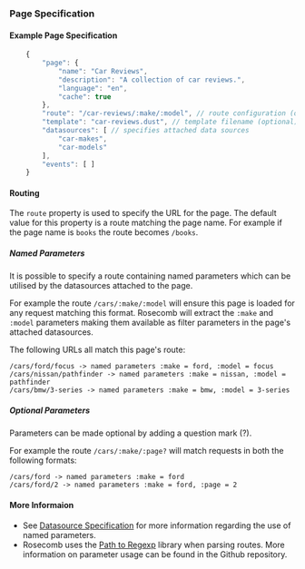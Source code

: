 ### Page Specification

#### Example Page Specification

```js
	{
	    "page": {
	        "name": "Car Reviews",
	        "description": "A collection of car reviews.",
	        "language": "en",
	        "cache": true
	    },
	    "route": "/car-reviews/:make/:model", // route configuration (optional)
	    "template": "car-reviews.dust", // template filename (optional)
	    "datasources": [ // specifies attached data sources
	        "car-makes",
	        "car-models"
	    ],
	    "events": [ ]
	}

```

#### Routing

The `route` property is used to specify the URL for the page. The default value for this property is a route matching the page name. For example if the page name is `books` the route becomes `/books`.

##### Named Parameters
It is possible to specify a route containing named parameters which can be utilised by the datasources attached to the page.

For example the route `/cars/:make/:model` will ensure this page is loaded for any request matching this format. Rosecomb will extract the `:make` and `:model` parameters making them available as filter parameters in the page's attached datasources.

The following URLs all match this page's route:

```
/cars/ford/focus -> named parameters :make = ford, :model = focus
/cars/nissan/pathfinder -> named parameters :make = nissan, :model = pathfinder
/cars/bmw/3-series -> named parameters :make = bmw, :model = 3-series
```

##### Optional Parameters

Parameters can be made optional by adding a question mark (?). 

For example the route `/cars/:make/:page?` will match requests in both the following formats:

```
/cars/ford -> named parameters :make = ford
/cars/ford/2 -> named parameters :make = ford, :page = 2
```

#### More Informaion

 * See [Datasource Specification](datasource_specification.md) for more information regarding the use of named parameters.
 * Rosecomb uses the [Path to Regexp](https://github.com/pillarjs/path-to-regexp) library when parsing routes. More information on parameter usage can be found in the Github repository.
